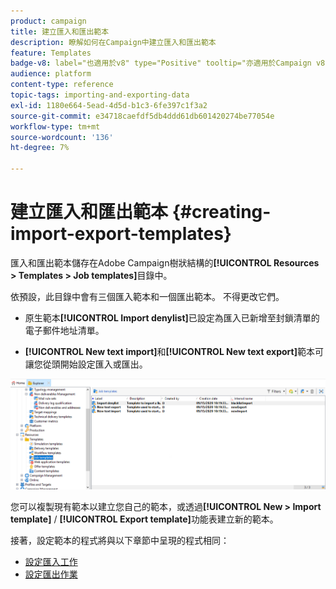 ```yaml
---
product: campaign
title: 建立匯入和匯出範本
description: 瞭解如何在Campaign中建立匯入和匯出範本
feature: Templates
badge-v8: label="也適用於v8" type="Positive" tooltip="亦適用於Campaign v8"
audience: platform
content-type: reference
topic-tags: importing-and-exporting-data
exl-id: 1180e664-5ead-4d5d-b1c3-6fe397c1f3a2
source-git-commit: e34718caefdf5db4ddd61db601420274be77054e
workflow-type: tm+mt
source-wordcount: '136'
ht-degree: 7%

---
```


# 建立匯入和匯出範本 {#creating-import-export-templates}



匯入和匯出範本儲存在Adobe Campaign樹狀結構的&#x200B;**[!UICONTROL Resources > Templates > Job templates]**&#x200B;目錄中。

依預設，此目錄中會有三個匯入範本和一個匯出範本。 不得更改它們。

* 原生範本&#x200B;**[!UICONTROL Import denylist]**&#x200B;已設定為匯入已新增至封鎖清單的電子郵件地址清單。

* **[!UICONTROL New text import]**&#x200B;和&#x200B;**[!UICONTROL New text export]**&#x200B;範本可讓您從頭開始設定匯入或匯出。

![](assets/s_ncs_user_export_wizard_template_create.png)

您可以複製現有範本以建立您自己的範本，或透過&#x200B;**[!UICONTROL New > Import template]** / **[!UICONTROL Export template]**&#x200B;功能表建立新的範本。

接著，設定範本的程式將與以下章節中呈現的程式相同：

* [設定匯入工作](../../platform/using/executing-import-jobs.md)
* [設定匯出作業](../../platform/using/executing-export-jobs.md)
